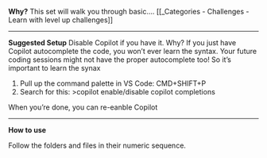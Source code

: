 
**Why?** This set will walk you through basic.... [[_Categories - Challenges - Learn with level up challenges]]

---

**Suggested Setup**
Disable Copilot if you have it.
Why? If you just have Copilot autocomplete the code, you won’t ever learn the syntax. Your future coding sessions might not have the proper autocomplete too! So it’s important to learn the synax

1. Pull up the command palette in VS Code: CMD+SHIFT+P
2. Search for this:
   \>copilot enable/disable copilot completions

When you’re done, you can re-eanble Copilot

---

**How to use**

Follow the folders and files in their numeric sequence.